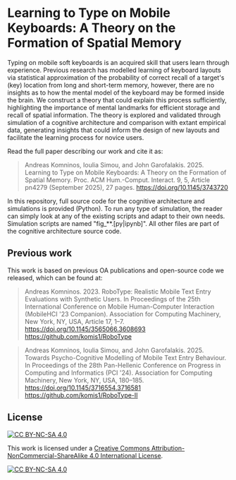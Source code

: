 # Learning to Type on Mobile Keyboards: A Theory on the Formation of Spatial Memory

Typing on mobile soft keyboards is an acquired skill that users learn through experience. Previous research has modelled learning of keyboard layouts via statistical approximation of the probability of correct recall of a target's (key) location from long and short-term memory, however, there are no insights as to how the mental model of the keyboard may be formed inside the brain. We construct a theory that could explain this process sufficiently, highlighting the importance of mental landmarks for efficient storage and recall of spatial information. The theory is explored and validated through simulation of a cognitive architecture and comparison with extant empirical data, generating insights that could inform the design of new layouts and facilitate the learning process for novice users.

Read the full paper describing our work and cite it as:

> Andreas Komninos, Ioulia Simou, and John Garofalakis. 2025. Learning to Type on Mobile Keyboards: A Theory on the Formation of Spatial Memory. Proc. ACM Hum.-Comput. Interact. 9, 5, Article pn4279 (September 2025), 27 pages. https://doi.org/10.1145/3743720

In this repository, full source code for the cognitive architecture and simulations is provided (Python). To run any type of simulation, the reader can simply look at any of the existing scripts and adapt to their own needs. Simulation scripts are named "fig_**.[py|ipynb]". All other files are part of the cognitive architecture source code.

## Previous work

This work is based on previous OA publications and open-source code we released, which can be found at:

> Andreas Komninos. 2023. RoboType: Realistic Mobile Text Entry Evaluations with Synthetic Users. In Proceedings of the 25th International Conference on Mobile Human-Computer Interaction (MobileHCI '23 Companion). Association for Computing Machinery, New York, NY, USA, Article 17, 1–7. https://doi.org/10.1145/3565066.3608693
https://github.com/komis1/RoboType

> Andreas Komninos, Ioulia Simou, and John Garofalakis. 2025. Towards Psycho-Cognitive Modelling of Mobile Text Entry Behaviour. In Proceedings of the 28th Pan-Hellenic Conference on Progress in Computing and Informatics (PCI '24). Association for Computing Machinery, New York, NY, USA, 180–185. https://doi.org/10.1145/3716554.3716581
https://github.com/komis1/RoboType-II

## License

[![CC BY-NC-SA 4.0][cc-by-nc-sa-shield]][cc-by-nc-sa]

This work is licensed under a
[Creative Commons Attribution-NonCommercial-ShareAlike 4.0 International License][cc-by-nc-sa].

[![CC BY-NC-SA 4.0][cc-by-nc-sa-image]][cc-by-nc-sa]

[cc-by-nc-sa]: http://creativecommons.org/licenses/by-nc-sa/4.0/
[cc-by-nc-sa-image]: https://licensebuttons.net/l/by-nc-sa/4.0/88x31.png
[cc-by-nc-sa-shield]: https://img.shields.io/badge/License-CC%20BY--NC--SA%204.0-lightgrey.svg
